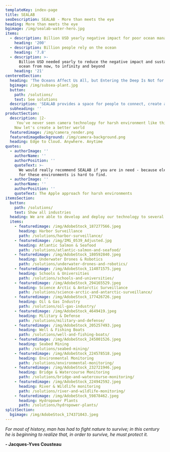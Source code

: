 ```yaml
---
templateKey: index-page
title: SEALAB
seoDescription: SEALAB - More than meets the eye
heading: More than meets the eye
bgimage: /img/sealab-water-hero.jpg
items:
  - description: Billion USD yearly negative impact for poor ocean management
    heading: '200'
  - description: Billion people rely on the ocean
    heading: '7.8'
  - description: >-
      Billion USD needed yearly to reduce the negative impact and sustain the
      ocean from now, to infinity and beyond
    heading: '21'
centeredSection:
  heading: 'The Oceans Affect Us All, but Entering the Deep Is Not for Everyone'
  bgimage: /img/subsea-plant.jpg
  button:
    path: /solutions/
    text: See solutions
  description: 'SEALAB provides a space for people to connect, create and communicate'
  subheading: ''
productSection:
  description: |2-
     You've never seen camera technology for harsh environment like this. 
    Now let's create a better world
  featuredimage: /img/camera_render.png
  featuredimageBackground: /img/camera-background.png
  heading: Edge to Cloud. Anywhere. Anytime
quotes:
  - authorImage: ''
    authorName: ''
    authorPosition: ''
    quoteText: >-
      We would really recommend SEALAB if you are in need - because electronics
      for these environments is hard to find.
  - authorImage: ''
    authorName: ''
    authorPosition: ''
    quoteText: The Apple approach for harsh environments
itemsSection:
  button:
    path: /solutions/
    text: Show all industries
  heading: We are able to develop and deploy our technology to several industries
  items:
    - featuredimage: /img/AdobeStock_187277566.jpeg
      heading: Harbor Surveillance
      path: /solutions/harbor-surveillance/
    - featuredimage: /img/IMG_0539_Adjusted.jpg
      heading: Atlantic Salmon & Seafood
      path: /solutions/atlantic-salmon-and-seafood/
    - featuredimage: /img/AdobeStock_180592840.jpeg
      heading: Underwater Drones & Robotics
      path: /solutions/underwater-drones-and-robotics/
    - featuredimage: /img/AdobeStock_114071575.jpeg
      heading: Schools & Universities
      path: /solutions/schools-and-universities/
    - featuredimage: /img/AdobeStock_294165529.jpeg
      heading: Science Arctic & Antarctic Surveillance
      path: /solutions/science-arctic-and-antarctic-surveillance/
    - featuredimage: /img/AdobeStock_177426726.jpeg
      heading: Oil & Gas Industry
      path: /solutions/oil-gas-industry/
    - featuredimage: /img/AdobeStock_4649419.jpeg
      heading: Military & Defense
      path: /solutions/military-and-defense/
    - featuredimage: /img/AdobeStock_205257493.jpeg
      heading: Well & Fishing Boats
      path: /solutions/well-and-fishing-boats/
    - featuredimage: /img/AdobeStock_245001526.jpeg
      heading: Seabed Mining
      path: /solutions/seabed-mining/
    - featuredimage: /img/AdobeStock_224578518.jpeg
      heading: Environmental Monitoring
      path: /solutions/environmental-monitoring/
    - featuredimage: /img/AdobeStock_232721946.jpeg
      heading: Bridge & Watercourse Monitoring
      path: /solutions/bridge-and-watercourse-monitoring/
    - featuredimage: /img/AdobeStock_224942592.jpeg
      heading: River & Wildlife monitoring
      path: /solutions/river-and-wildlife-monitoring/
    - featuredimage: /img/AdobeStock_59878462.jpeg
      heading: Hydropower Plants
      path: /solutions/hydropower-plants/
splitSection:
  bgimage: /img/AdobeStock_174371043.jpeg
---
```

*For most of history, man has had to fight nature to survive; in this century he is beginning to realize that, in order to survive, he must protect it.*

<strong id="quote-author">- Jacques-Yves Cousteau</strong>
